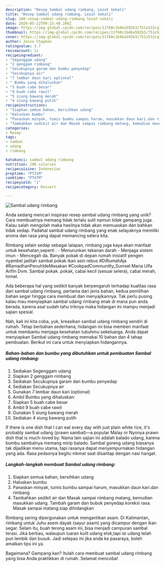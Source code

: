 ```yaml
---
description: "Resep Sambal udang rimbang, Lezat Sekali"
title: "Resep Sambal udang rimbang, Lezat Sekali"
slug: 160-resep-sambal-udang-rimbang-lezat-sekali
date: 2020-05-22T09:15:40.206Z
image: https://img-global.cpcdn.com/recipes/11f60c1b4ba592b3/751x532cq70/sambal-udang-rimbang-foto-resep-utama.jpg
thumbnail: https://img-global.cpcdn.com/recipes/11f60c1b4ba592b3/751x532cq70/sambal-udang-rimbang-foto-resep-utama.jpg
cover: https://img-global.cpcdn.com/recipes/11f60c1b4ba592b3/751x532cq70/sambal-udang-rimbang-foto-resep-utama.jpg
author: Jesse Chapman
ratingvalue: 3.7
reviewcount: 11
recipeingredient:
- "Segenggam udang"
- "2 genggam rimbang"
- "Secukupnya garam dan bumbu penyedap"
- "Secukupnya air"
- "7 lembar daun kari optional"
- " Bumbu yang dihaluskan"
- "5 buah cabe besar"
- "9 buah cabe rawit"
- "5 siung bawang merah"
- "4 siung bawang putih"
recipeinstructions:
- "Siapkan semua bahan, bersihkan udang"
- "Haluskan bumbu"
- "Panaskan minyak, tumis bumbu sampai harum, masukkan daun kari.dan rimbang"
- "Tambahkan sedikit air dan Masak sampai rimbang matang, kemudian masukkan udang. Tambah garam dan bubuk penyedap.koreksi rasa. Masak sampai matang.siap dihidangkan"
categories:
- Resep
tags:
- sambal
- udang
- rimbang

katakunci: sambal udang rimbang 
nutrition: 290 calories
recipecuisine: Indonesian
preptime: "PT31M"
cooktime: "PT47M"
recipeyield: "1"
recipecategory: Dessert

---
```



![Sambal udang rimbang](https://img-global.cpcdn.com/recipes/11f60c1b4ba592b3/751x532cq70/sambal-udang-rimbang-foto-resep-utama.jpg)

Anda sedang mencari inspirasi resep sambal udang rimbang yang unik? Cara membuatnya memang tidak terlalu sulit namun tidak gampang juga. Kalau salah mengolah maka hasilnya tidak akan memuaskan dan bahkan tidak sedap. Padahal sambal udang rimbang yang enak selayaknya memiliki aroma dan rasa yang dapat memancing selera kita.

Rimbang selain sedap sebagai lalapan, rimbang juga kaya akan manfaat untuk kesehatan,seperti : - Menurunkan tekanan darah - Menjaga sistem imun - Mencegah da. Banyak pokak di depan rumah inisiatif pengen nyambel jadilah sambal pokak ikan asin rebus #DiRumahAja #RamadhanPenuhIdeMasakan #CookpadCommunitty_Sumsel Maria Ulfa Arifin Dvm. Sambal pokak. pokak, cabai kecil (sesuai selera), cabai merah, tomat.

Ada beberapa hal yang sedikit banyak berpengaruh terhadap kualitas rasa dari sambal udang rimbang, pertama dari jenis bahan, kedua pemilihan bahan segar hingga cara membuat dan menyajikannya. Tak perlu pusing kalau mau menyiapkan sambal udang rimbang enak di mana pun anda berada, karena asal sudah tahu triknya maka hidangan ini mampu menjadi sajian spesial.


Nah, kali ini kita coba, yuk, kreasikan sambal udang rimbang sendiri di rumah. Tetap berbahan sederhana, hidangan ini bisa memberi manfaat untuk membantu menjaga kesehatan tubuhmu sekeluarga. Anda dapat menyiapkan Sambal udang rimbang memakai 10 bahan dan 4 tahap pembuatan. Berikut ini cara untuk menyiapkan hidangannya.

<!--inarticleads1-->

##### Bahan-bahan dan bumbu yang dibutuhkan untuk pembuatan Sambal udang rimbang:

1. Sediakan Segenggam udang
1. Siapkan 2 genggam rimbang
1. Sediakan Secukupnya garam dan bumbu penyedap
1. Sediakan Secukupnya air
1. Gunakan 7 lembar daun kari (optional)
1. Ambil  Bumbu yang dihaluskan:
1. Siapkan 5 buah cabe besar
1. Ambil 9 buah cabe rawit
1. Gunakan 5 siung bawang merah
1. Sediakan 4 siung bawang putih


If there is one dish that I can eat every day with just plain white rice, it&#39;s probably sambal udang (prawn sambal)—a popular Malay or Nyonya prawn dish that is much-loved by. Nama lain sajian ini adalah balado udang, karena bumbu sambalnya memang mirip balado. Sambal goreng udang biasanya tak dijadikan menu utama, tapi rasanya dapat menyempurnakan hidangan yang ada. Rasa pedasnya begitu nikmat saat disantap dengan nasi hangat. 

<!--inarticleads2-->

##### Langkah-langkah membuat Sambal udang rimbang:

1. Siapkan semua bahan, bersihkan udang
1. Haluskan bumbu
1. Panaskan minyak, tumis bumbu sampai harum, masukkan daun kari.dan rimbang
1. Tambahkan sedikit air dan Masak sampai rimbang matang, kemudian masukkan udang. Tambah garam dan bubuk penyedap.koreksi rasa. Masak sampai matang.siap dihidangkan


Rimbang sering dipergunakan untuk mengantikan asam. Di Kalimantan, rimbang untuk Juhu asem dayak (sayur asam) yang dicampur dengan ikan segar. Selain itu, buah terong asam ini, bisa menjadi campuran sambal terasi. Jika berbau, walaupun luaran kulit udang elok,tapi isi udang telah pun lembik dan busuk. Jadi selepas ini jika anda ke pasaraya, boleh amalkan tips ini ya. 

Bagaimana? Gampang kan? Itulah cara membuat sambal udang rimbang yang bisa Anda praktikkan di rumah. Selamat mencoba!

